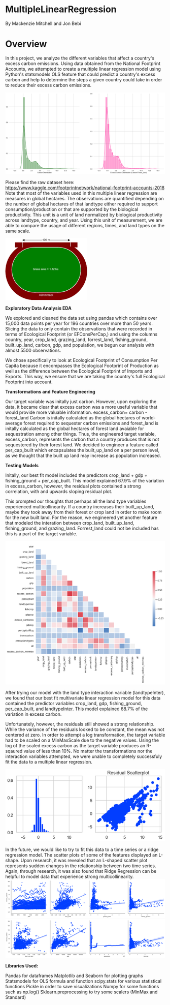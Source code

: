 # MultipleLinearRegression

By Mackenzie Mitchell and Jon Bebi

<h1>Overview</h1>

In this project, we analyze the different variables that affect a country's excess carbon emissions. Using data obtained from the National Footprint Accounts, we attempted to create a multiple linear regression model using Python's statsmodels OLS feature that could predict a country's excess carbon and help to determine the steps a given country could take in order to reduce their excess carbon emissions.

![TargetDistplots](https://github.com/mackenziemitchell6/BigfootPrint/blob/master/Visualizations/TargetDistplots.png)

Please find the raw dataset here: https://www.kaggle.com/footprintnetwork/national-footprint-accounts-2018
Note that most of the variables used in this multiple linear regression are measures in global hectares. The observations are quantified depending on the number of global hectares of that landtype either required to support consumption/production or that are supported by the biological productivity. This unit is a unit of land normalized by biological productivity across landtype, country, and year. Using this unit of measurement, we are able to compare the usage of different regions, times, and land types on the same scale. 

![HectareVisualization](https://github.com/mackenziemitchell6/BigfootPrint/blob/master/Visualizations/hectare.png)

**Exploratory Data Analysis EDA**

We explored and cleaned the data set using pandas which contains over 15,000 data points per year for 196 countries over more than 50 years. Slicing the data to only contain the observations that were recorded in terms of Ecological Footprint (or EFConsPerCap,) and using the columns country, year, crop_land, grazing_land, forrest_land, fishing_ground, built_up_land, carbon, gdp, and population, we begun our analysis with almost 5500 observations.

We chose specifically to look at Ecological Footprint of Consumption Per Capita because it encompasses the Ecological Footprint of Production as well as the difference between the Ecological Footprint of Imports and Exports. This way, we ensure that we are taking the country's full Ecological Footprint into account. 

**Transformations and Feature Engineering**

Our target variable was initally just carbon. However, upon exploring the data, it became clear that excess carbon was a more useful variable that would provide more valuable information.
    excess_carbon= carbon - forest_land
Carbon is initally calculated as the global hectares of world-average forest required to sequester carbon emissions and forest_land is initally calculated as the global hectares of forest land avaiable for sequestration among other things. Thus, the engineered target variable, excess_carbon, represents the carbon that a country produces that is not sequestered by their forest land. We decided to engineer a feature called per_cap_built which encapsulates the built_up_land on a per person level, as we thought that the built up land may increase as population increased.

**Testing Models**

Initally, our best fit model included the predictors crop_land + gdp + fishing_ground + per_cap_built. This model explained 67.9% of the variation in excess_carbon, however, the residual plots contained a strong correlation, with and upwards sloping residual plot. 

This prompted our thoughts that perhaps all the land type variables experienced multicollinearity. If a country increases their built_up_land, maybe they took away from their forest or crop land in order to make room for the new built land. For the reason, we engineered yet another feature that modeled the interation between crop_land, built_up_land, fishing_ground, and grazing_land. Forrest_land could not be included has this is a part of the target variable. 

![CorrelationMatrix](https://github.com/mackenziemitchell6/BigfootPrint/blob/master/Visualizations/CorrelationMatrix.png)

After trying our model with the land type interaction variable (landtypeInter), we found that our best fit multivariate linear regression model for this data contained the predictor variables crop_land, gdp, fishing_ground, per_cap_built, and landtypeInter. This model explained 68.7% of the variation in excess carbon. 

Unfortunately, however, the residuals still showed a strong relationship. While the variance of the residuals looked to be constant, the mean was not centered at zero. In order to attempt a log transformation, the target variable had to be scaled on a MinMaxScale due to the negative values. Using the log of the scaled excess carbon as the target variable produces an R-sqaured value of less than 10%. No matter the transformations nor the interaction variables attempted, we were unable to completely successfuly fit the data to a multiple linear regression.


![ResidualPlots](https://github.com/mackenziemitchell6/BigfootPrint/blob/master/Visualizations/ResidualPlots(BestFit).png)

In the future, we would like to try to fit this data to a time series or a ridge regression model. The scatter plots of some of the features displayed an L-shape. Upon research, it was revealed that an L-shaped scatter plot represents sudden changes in the relationship between two time series. Again, through research, it was also found that Ridge Regression can be helpful to model data that experience strong multicollinearity.
![ScatterPlots1](https://github.com/mackenziemitchell6/BigfootPrint/blob/master/Visualizations/Scatterplots1.png)
![ScatterPlots2](https://github.com/mackenziemitchell6/BigfootPrint/blob/master/Visualizations/Scatterplots2.png)

**Libraries Used:**

Pandas for dataframes
Matplotlib and Seaborn for plotting graphs
Statsmodels for OLS formula and function
scipy.stats for various statistical functions
Pickle in order to save visualizations
Numpy for some functions such as np.log()
Sklearn.preprocessing to try some scalers (MinMax and Standard)

